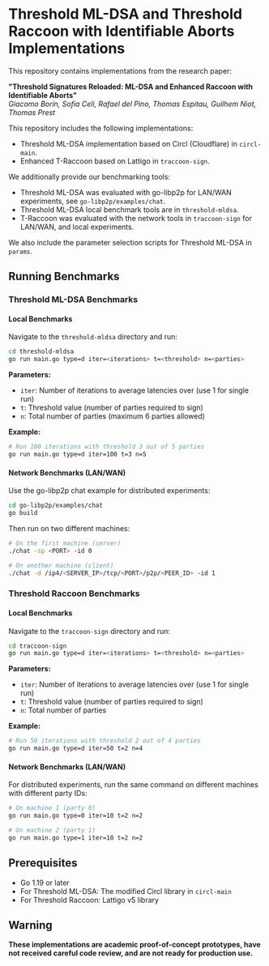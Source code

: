 # Threshold ML-DSA and Threshold Raccoon with Identifiable Aborts Implementations

This repository contains implementations from the research paper:

**"Threshold Signatures Reloaded: ML-DSA and Enhanced Raccoon with Identifiable Aborts"**  
*Giacomo Borin, Sofia Celi, Rafael del Pino, Thomas Espitau, Guilhem Niot, Thomas Prest*

This repository includes the following implementations:

- Threshold ML-DSA implementation based on Circl (Cloudflare) in `circl-main`.
- Enhanced T-Raccoon based on Lattigo in `traccoon-sign`.

We additionally provide our benchmarking tools:
- Threshold ML-DSA was evaluated with go-libp2p for LAN/WAN experiments, see `go-libp2p/examples/chat`.
- Threshold ML-DSA local benchmark tools are in `threshold-mldsa`.
- T-Raccoon was evaluated with the network tools in `traccoon-sign` for LAN/WAN, and local experiments.

We also include the parameter selection scripts for Threshold ML-DSA in `params`.

## Running Benchmarks

### Threshold ML-DSA Benchmarks

#### Local Benchmarks
Navigate to the `threshold-mldsa` directory and run:

```bash
cd threshold-mldsa
go run main.go type=d iter=<iterations> t=<threshold> n=<parties>
```

**Parameters:**
- `iter`: Number of iterations to average latencies over (use 1 for single run)
- `t`: Threshold value (number of parties required to sign)
- `n`: Total number of parties (maximum 6 parties allowed)

**Example:**
```bash
# Run 100 iterations with threshold 3 out of 5 parties
go run main.go type=d iter=100 t=3 n=5
```

#### Network Benchmarks (LAN/WAN)
Use the go-libp2p chat example for distributed experiments:

```bash
cd go-libp2p/examples/chat
go build
```

Then run on two different machines:
```bash
# On the first machine (server)
./chat -sp <PORT> -id 0

# On another machine (client)
./chat -d /ip4/<SERVER_IP>/tcp/<PORT>/p2p/<PEER_ID> -id 1
```

### Threshold Raccoon Benchmarks

#### Local Benchmarks
Navigate to the `traccoon-sign` directory and run:

```bash
cd traccoon-sign
go run main.go type=d iter=<iterations> t=<threshold> n=<parties>
```

**Parameters:**
- `iter`: Number of iterations to average latencies over (use 1 for single run)
- `t`: Threshold value (number of parties required to sign)
- `n`: Total number of parties

**Example:**
```bash
# Run 50 iterations with threshold 2 out of 4 parties
go run main.go type=d iter=50 t=2 n=4
```

#### Network Benchmarks (LAN/WAN)
For distributed experiments, run the same command on different machines with different party IDs:

```bash
# On machine 1 (party 0)
go run main.go type=0 iter=10 t=2 n=2

# On machine 2 (party 1)
go run main.go type=1 iter=10 t=2 n=2
```

## Prerequisites

- Go 1.19 or later
- For Threshold ML-DSA: The modified Circl library in `circl-main`
- For Threshold Raccoon: Lattigo v5 library

## Warning

**These implementations are academic proof-of-concept prototypes, have not received careful code review, and are not ready for production use.**